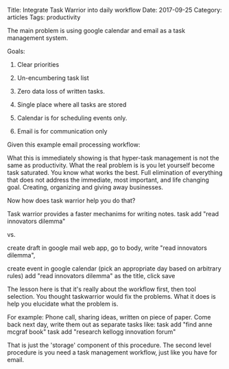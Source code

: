 Title: Integrate Task Warrior into daily workflow
Date:  2017-09-25
Category: articles
Tags: productivity

The main problem is using google calendar and email as a task management system.

Goals:

1. Clear priorities

2. Un-encumbering task list

3. Zero data loss of written tasks.

4. Single place where all tasks are stored

5. Calendar is for scheduling events only.

6. Email is for communication only


Given this example email processing workflow:


What this is immediately showing is that hyper-task management is not
the same as productivity. What the real problem is is you let yourself
become task saturated. You know what works the best. Full elimination of
everything that does not address the immediate, most important, and life
changing goal. Creating, organizing and giving away businesses.

Now how does task warrior help you do that?


Task warrior provides a faster mechanims for writing notes.
task add "read innovators dilemma"

vs. 

create draft in google mail web app, go to body, write "read innovators
dilemma",

create event in google calendar
(pick an appropriate day based on arbitrary rules)
add "read innovators dilemma" as the title, click save

The lesson here is that it's really about the workflow first, then tool
selection. You thought taskwarrior would fix the problems. What it does
is help you elucidate what the problem is.

For example:
Phone call, sharing ideas, written on piece of paper.
Come back next day, write them out as separate tasks like:
task add "find anne mcgraf book"
task add "research kellogg innovation forum"


That is just the 'storage' component of this procedure. The second level
procedure is you need a task management workflow, just like you have for
email.
